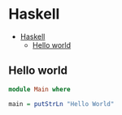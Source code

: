 # Haskell

<!--ts-->
* [Haskell](hasekll.md#haskell)
   * [Hello world](hasekll.md#hello-world)

<!-- Added by: runner, at: Fri Oct  8 12:06:22 UTC 2021 -->

<!--te-->

## Hello world
```haskell
module Main where

main = putStrLn "Hello World"
```
